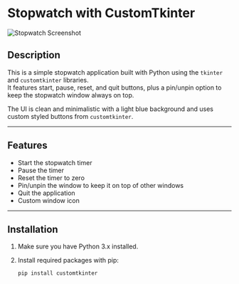 # Stopwatch with CustomTkinter

![Stopwatch Screenshot](img/stopwatch-screenshot.png)


## Description

This is a simple stopwatch application built with Python using the `tkinter` and `customtkinter` libraries.  
It features start, pause, reset, and quit buttons, plus a pin/unpin option to keep the stopwatch window always on top.

The UI is clean and minimalistic with a light blue background and uses custom styled buttons from `customtkinter`.

---

## Features

- Start the stopwatch timer  
- Pause the timer  
- Reset the timer to zero  
- Pin/unpin the window to keep it on top of other windows  
- Quit the application  
- Custom window icon  

---

## Installation

1. Make sure you have Python 3.x installed.  
2. Install required packages with pip:

   ```bash
   pip install customtkinter
